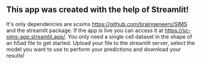 ## This app was created with the help of Streamlit!
It's only dependencies are scsims https://github.com/braingeneers/SIMS and the streamlit package.
If the app is live you can access it at https://sc-sims-app.streamlit.app/.
You only need a single cell dataset in the shape of an h5ad file to get started.
Upload your file to the streamlit server, select the model you want to use to perform your predictions and download your results!
